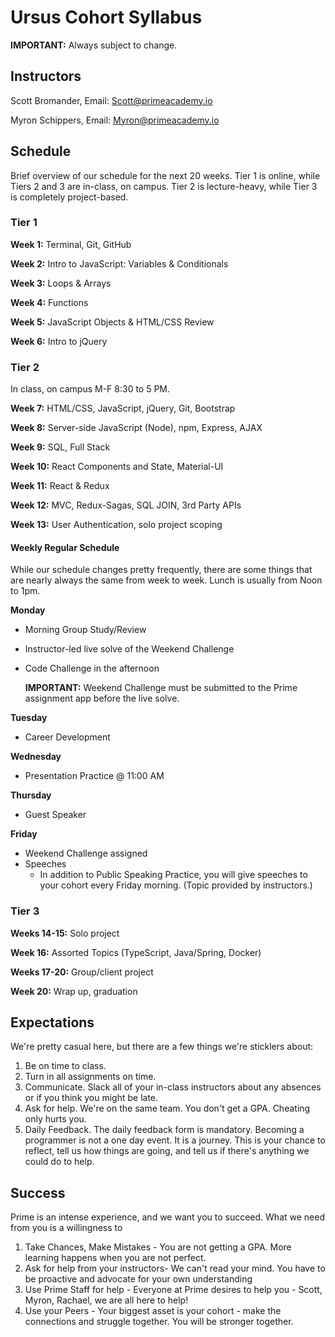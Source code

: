 # Ursus Cohort Syllabus

**IMPORTANT:** Always subject to change.

## Instructors

Scott Bromander, Email: Scott@primeacademy.io

Myron Schippers, Email: Myron@primeacademy.io

## Schedule
Brief overview of our schedule for the next 20 weeks. Tier 1 is online, while Tiers 2 and 3 are in-class, on campus. Tier 2 is lecture-heavy, while Tier 3 is completely project-based.

### Tier 1

**Week 1:** Terminal, Git, GitHub

**Week 2:** Intro to JavaScript: Variables & Conditionals

**Week 3:** Loops & Arrays

**Week 4:** Functions

**Week 5:** JavaScript Objects & HTML/CSS Review

**Week 6:** Intro to jQuery 


### Tier 2
In class, on campus M-F 8:30 to 5 PM.

**Week 7:** HTML/CSS, JavaScript, jQuery, Git, Bootstrap

**Week 8:** Server-side JavaScript (Node), npm, Express, AJAX

**Week 9:** SQL, Full Stack

**Week 10:** React Components and State, Material-UI

**Week 11:** React & Redux

**Week 12:** MVC, Redux-Sagas, SQL JOIN, 3rd Party APIs

**Week 13:** User Authentication, solo project scoping


#### Weekly Regular Schedule

While our schedule changes pretty frequently, there are some things that are nearly always the same from week to week. Lunch is usually from Noon to 1pm.

**Monday**

- Morning Group Study/Review
- Instructor-led live solve of the Weekend Challenge
- Code Challenge in the afternoon

  **IMPORTANT:** Weekend Challenge must be submitted to the Prime assignment app before the live solve.

**Tuesday**

- Career Development

**Wednesday**

- Presentation Practice @ 11:00 AM

**Thursday**

- Guest Speaker

**Friday**

- Weekend Challenge assigned
- Speeches
  - In addition to Public Speaking Practice, you will give speeches to your cohort every Friday morning. (Topic provided by instructors.)

### Tier 3

**Weeks 14-15:** Solo project

**Week 16:** Assorted Topics (TypeScript, Java/Spring, Docker)

**Weeks 17-20:** Group/client project

**Week 20:** Wrap up, graduation

## Expectations

We're pretty casual here, but there are a few things we're sticklers about:

1. Be on time to class.
2. Turn in all assignments on time.
3. Communicate. Slack all of your in-class instructors about any absences or if you think you might be late.
4. Ask for help. We're on the same team. You don't get a GPA. Cheating only hurts you.
5. Daily Feedback. The daily feedback form is mandatory. Becoming a programmer is not a one day event. It is a journey. This is your chance to reflect, tell us how things are going, and tell us if there's anything we could do to help.

## Success
Prime is an intense experience, and we want you to succeed. What we need from you is a willingness to 
1. Take Chances, Make Mistakes - You are not getting a GPA. More learning happens when you are not perfect. 
2. Ask for help from your instructors- We can't read your mind. You have to be proactive and advocate for your own understanding
3. Use Prime Staff for help - Everyone at Prime desires to help you - Scott, Myron, Rachael, we are all here to help!
4. Use your Peers - Your biggest asset is your cohort - make the connections and struggle together. You will be stronger together.
